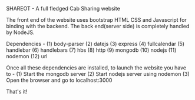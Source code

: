 SHAREOT - A full fledged Cab Sharing website

The front end of the website uses bootstrap HTML CSS and Javascript for binding with the backend.
The back end(server side) is completely handled by NodeJS.

Dependencies - 
(1) body-parser 
(2) datejs
(3) express
(4) fullcalendar
(5) handlebar
(6) handlebars
(7) hbs
(8) http
(9) mongodb
(10) nodejs
(11) nodemon
(12) url

Once all these dependencies are installed, to launch the website you have to - 
(1) Start the mongodb server
(2) Start nodejs server using nodemon
(3) Open the browser and go to localhost:3000

That's it!
